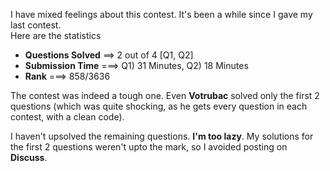 I have mixed feelings about this contest. It's been a while since I gave my last contest.   
Here are the statistics

* **Questions Solved** ==> 2 out of 4 [Q1, Q2]
* **Submission Time** ===> Q1) 31 Minutes, Q2) 18 Minutes
* **Rank** ===> 858/3636

The contest was indeed a tough one. Even **Votrubac** solved only the first 2 questions (which was quite shocking, as he gets every question in each contest, with a clean code). 

I haven't upsolved the remaining questions. **I'm too lazy**. My solutions for the first 2 questions weren't upto the mark, so I avoided posting on **Discuss**.
